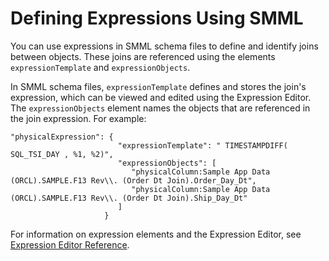 # Defining Expressions Using SMML
You can use expressions in SMML schema files to define and identify joins between objects. These joins are referenced using the elements `expressionTemplate` and `expressionObjects`. 

In SMML schema files, `expressionTemplate` defines and stores the join's expression, which can be viewed and edited using the Expression Editor. The `expressionObjects` element names the objects that are referenced in the join expression. For example: 

```
"physicalExpression": {
                        "expressionTemplate": " TIMESTAMPDIFF( SQL_TSI_DAY , %1, %2)",
                        "expressionObjects": [
                           "physicalColumn:Sample App Data (ORCL).SAMPLE.F13 Rev\\. (Order Dt Join).Order_Day_Dt",
                           "physicalColumn:Sample App Data (ORCL).SAMPLE.F13 Rev\\. (Order Dt Join).Ship_Day_Dt"
                        ]
                     }
 ```
 For information on expression elements and the Expression Editor, see [Expression Editor Reference](https://docs.oracle.com/pls/topic/lookup?ctx=en/middleware/bi/analytics-server/smml-oas&id=OASSM-GUID-1A790ED8-A783-4C55-B131-C738109BD8DA).
